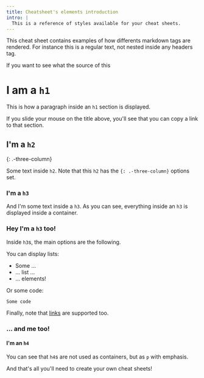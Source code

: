```yaml
---
title: Cheatsheet's elements introduction
intro: |
  This is a reference of styles available for your cheat sheets.
---
```


This cheat sheet contains examples of how differents markdown tags are rendered. For instance this is a regular text, not nested inside any headers tag.

If you want to see what the source of this

# I am a `h1`

This is how a paragraph inside an `h1` section is displayed.

If you slide your mouse on the title above, you'll see that you can copy a link to that section.

## I'm a `h2`
{: .-three-column}

Some text inside `h2`.
Note that this `h2` has the `{: .-three-column}` options set.

### I'm a `h3`

And I'm some text inside a `h3`. As you can see, everything inside an `h3` is displayed inside a container.

### Hey I'm a `h3` too!

Inside `h3`s, the main options are the following.

You can display lists:

- Some ...
- ... list ...
- ... elements!

Or some code:

```text
Some code
```

Finally, note that [links](#im-a-h2) are supported too.

### ... and me too!

#### I'm an `h4`

You can see that `h4`s are not used as containers, but as `p` with emphasis.

And that's all you'll need to create your own cheat sheets!
